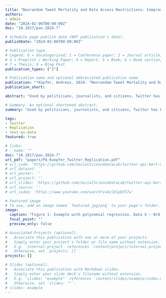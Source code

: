 ```yaml
---
title: "Nonrandom Tweet Mortality and Data Access Restrictions: Compromising the Replication of Sensitive Twitter Studies (Forthcoming, Political Analysis)"
authors:
- admin
date: "2024-02-06T00:00:00Z"
doi: "10.1017/pan.2024.7"

# Schedule page publish date (NOT publication's date).
publishDate: "2024-02-06T00:00:00Z"

# Publication type.
# Legend: 0 = Uncategorized; 1 = Conference paper; 2 = Journal article;
# 3 = Preprint / Working Paper; 4 = Report; 5 = Book; 6 = Book section;
# 7 = Thesis; 8 = Blog Post
publication_types: ["2"]

# Publication name and optional abbreviated publication name.
publication: "*Küpfer, Andreas. 2024. “Nonrandom Tweet Mortality and Data Access Restrictions: Compromising the Replication of Sensitive Twitter Studies.” Political Analysis: 1–14. doi: 10.1017/pan.2024.7.*"
publication_short: 

abstract: "Used by politicians, journalists, and citizens, Twitter has been the most important social media platform to investigate political phenomena such as hate speech, polarization, or terrorism for over a decade. A high proportion of Twitter studies of emotionally charged or controversial content limit their ability to replicate findings due to incomplete Twitter-related replication data and the inability to recrawl their datasets entirely. This paper shows that these Twitter studies and their findings are considerably affected by nonrandom tweet mortality and data access restrictions imposed by the platform. While sensitive datasets suffer a notably higher removal rate than nonsensitive datasets, attempting to replicate key findings of Kim’s (2023, Political Science Research and Methods 11, 673–695) influential study on the content of violent tweets leads to significantly different results. The results highlight that access to complete replication data is particularly important in light of dynamically changing social media research conditions. Thus, the study raises concerns and potential solutions about the broader implications of nonrandom tweet mortality for future social media research on Twitter and similar platforms."

# Summary. An optional shortened abstract.
summary: "Used by politicians, journalists, and citizens, Twitter has been the most important social media platform to investigate political phenomena such as hate speech, polarization, or terrorism for over a decade. A high proportion of Twitter studies of emotionally charged or controversial content limit their ability to replicate findings due to incomplete Twitter-related replication data and the inability to recrawl their datasets entirely. This paper shows that these Twitter studies and their findings are considerably affected by nonrandom tweet mortality and data access restrictions imposed by the platform. While sensitive datasets suffer a notably higher removal rate than nonsensitive datasets, attempting to replicate key findings of Kim’s (2023, Political Science Research and Methods 11, 673–695) influential study on the content of violent tweets leads to significantly different results. The results highlight that access to complete replication data is particularly important in light of dynamically changing social media research conditions. Thus, the study raises concerns and potential solutions about the broader implications of nonrandom tweet mortality for future social media research on Twitter and similar platforms."

tags:
- Twitter
- Replication
- text-as-data
featured: true

# links:
# - name: ""
doi: "10.1017/pan.2024.7"
url_pdf: "papers/PA_Kuepfer_Twitter_Replication.pdf"
# url_code: 'https://github.com/SocialScienceDataLab/twitter-api-bert-method/tree/main/code'
# url_dataset: ''
# url_poster: ''
# url_project: ''
# url_slides: 'https://github.com/SocialScienceDataLab/twitter-api-bert-method/blob/main/slides-twitter-api-bert-method.pdf'
# url_source: ''
# url_video: 'https://www.youtube.com/watch?v=Gzl0lpQ7S7w'

# Featured image
# To use, add an image named `featured.jpg/png` to your page's folder. 
image:
  caption: "Figure 1: Example with polynomial regression. Data X ~ N(0, 1). Data generating process: , with . Regression Line for Bivariate OLS Model in Blue. Regression Curve for Polynomial Regression with λ = 3 in Teal."
  focal_point: ""
  preview_only: false

# Associated Projects (optional).
#   Associate this publication with one or more of your projects.
#   Simply enter your project's folder or file name without extension.
#   E.g. `internal-project` references `content/project/internal-project/index.md`.
#   Otherwise, set `projects: []`.
projects: []

# Slides (optional).
#   Associate this publication with Markdown slides.
#   Simply enter your slide deck's filename without extension.
#   E.g. `slides: "example"` references `content/slides/example/index.md`.
#   Otherwise, set `slides: ""`.
# slides: example
---
```

